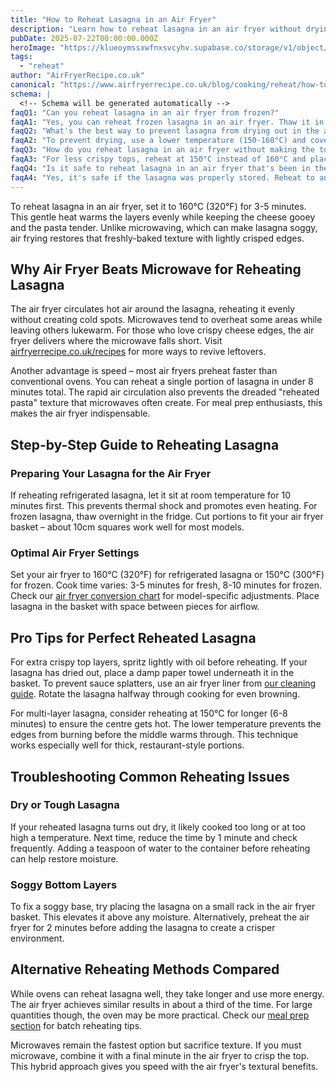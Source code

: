 ```yaml
---
title: "How to Reheat Lasagna in an Air Fryer"
description: "Learn how to reheat lasagna in an air fryer without drying it out. Get perfect temperature, timing, and tips for crispy edges and gooey cheese."
pubDate: 2025-07-22T00:00:00.000Z
heroImage: "https://klueoymssxwfnxsvcyhv.supabase.co/storage/v1/object/public/Shmucket/how-to-reheat-lasagna-in-air-fryer.png"
tags:
  - "reheat"
author: "AirFryerRecipe.co.uk"
canonical: "https://www.airfryerrecipe.co.uk/blog/cooking/reheat/how-to-reheat-lasagna-in-air-fryer"
schema: |
  <!-- Schema will be generated automatically -->
faqQ1: "Can you reheat lasagna in an air fryer from frozen?"
faqA1: "Yes, you can reheat frozen lasagna in an air fryer. Thaw it in the fridge overnight first for best results, then reheat at 150°C for 8-10 minutes. For straight-from-freezer reheating, add 2-3 extra minutes and check the centre temperature reaches 74°C."
faqQ2: "What's the best way to prevent lasagna from drying out in the air fryer?"
faqA2: "To prevent drying, use a lower temperature (150-160°C) and cover the lasagna with foil for the first half of cooking. You can also place a small oven-safe dish of water in the air fryer basket to create steam. Lightly brushing the edges with oil or butter helps too."
faqQ3: "How do you reheat lasagna in an air fryer without making the top too crispy?"
faqA3: "For less crispy tops, reheat at 150°C instead of 160°C and place a piece of baking paper over the lasagna. Position it in the middle of the air fryer basket rather than near the heating element. Check every 2 minutes to prevent over-browning."
faqQ4: "Is it safe to reheat lasagna in an air fryer that's been in the fridge for 3 days?"
faqA4: "Yes, it's safe if the lasagna was properly stored. Reheat to an internal temperature of 74°C, which usually takes 4-5 minutes at 160°C. For older leftovers, extend the time by 1-2 minutes and ensure the centre is piping hot before eating."
---
```

<p>To reheat lasagna in an air fryer, set it to 160°C (320°F) for 3-5 minutes. This gentle heat warms the layers evenly while keeping the cheese gooey and the pasta tender. Unlike microwaving, which can make lasagna soggy, air frying restores that freshly-baked texture with lightly crisped edges.</p>

<h2>Why Air Fryer Beats Microwave for Reheating Lasagna</h2>
<p>The air fryer circulates hot air around the lasagna, reheating it evenly without creating cold spots. Microwaves tend to overheat some areas while leaving others lukewarm. For those who love crispy cheese edges, the air fryer delivers where the microwave falls short. Visit <a href=https://www.airfryerrecipe.co.uk/recipes>airfryerrecipe.co.uk/recipes</a> for more ways to revive leftovers.</p>
<p>Another advantage is speed – most air fryers preheat faster than conventional ovens. You can reheat a single portion of lasagna in under 8 minutes total. The rapid air circulation also prevents the dreaded "reheated pasta" texture that microwaves often create. For meal prep enthusiasts, this makes the air fryer indispensable.</p>

<h2>Step-by-Step Guide to Reheating Lasagna</h2>
<h3>Preparing Your Lasagna for the Air Fryer</h3>
<p>If reheating refrigerated lasagna, let it sit at room temperature for 10 minutes first. This prevents thermal shock and promotes even heating. For frozen lasagna, thaw overnight in the fridge. Cut portions to fit your air fryer basket – about 10cm squares work well for most models.</p>

<h3>Optimal Air Fryer Settings</h3>
<p>Set your air fryer to 160°C (320°F) for refrigerated lasagna or 150°C (300°F) for frozen. Cook time varies: 3-5 minutes for fresh, 8-10 minutes for frozen. Check our <a href=https://www.airfryerrecipe.co.uk/air-fryer-conversion-chart>air fryer conversion chart</a> for model-specific adjustments. Place lasagna in the basket with space between pieces for airflow.</p>

<h2>Pro Tips for Perfect Reheated Lasagna</h2>
<p>For extra crispy top layers, spritz lightly with oil before reheating. If your lasagna has dried out, place a damp paper towel underneath it in the basket. To prevent sauce splatters, use an air fryer liner from <a href=https://www.airfryerrecipe.co.uk/air-fryer-cleaner>our cleaning guide</a>. Rotate the lasagna halfway through cooking for even browning.</p>
<p>For multi-layer lasagna, consider reheating at 150°C for longer (6-8 minutes) to ensure the centre gets hot. The lower temperature prevents the edges from burning before the middle warms through. This technique works especially well for thick, restaurant-style portions.</p>

<h2>Troubleshooting Common Reheating Issues</h2>
<h3>Dry or Tough Lasagna</h3>
<p>If your reheated lasagna turns out dry, it likely cooked too long or at too high a temperature. Next time, reduce the time by 1 minute and check frequently. Adding a teaspoon of water to the container before reheating can help restore moisture.</p>

<h3>Soggy Bottom Layers</h3>
<p>To fix a soggy base, try placing the lasagna on a small rack in the air fryer basket. This elevates it above any moisture. Alternatively, preheat the air fryer for 2 minutes before adding the lasagna to create a crisper environment.</p>

<h2>Alternative Reheating Methods Compared</h2>
<p>While ovens can reheat lasagna well, they take longer and use more energy. The air fryer achieves similar results in about a third of the time. For large quantities though, the oven may be more practical. Check our <a href=https://www.airfryerrecipe.co.uk/recipe-category/meal-prep>meal prep section</a> for batch reheating tips.</p>
<p>Microwaves remain the fastest option but sacrifice texture. If you must microwave, combine it with a final minute in the air fryer to crisp the top. This hybrid approach gives you speed with the air fryer's textural benefits.</p>

